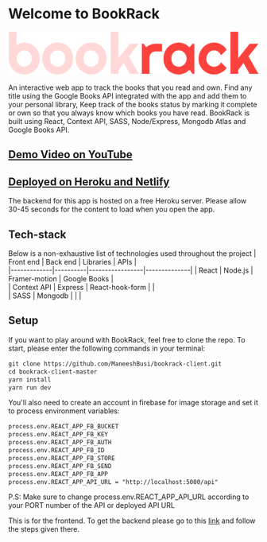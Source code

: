 # Welcome to BookRack

![bookrack](/public/images/bookrack.png)

An interactive web app to track the books that you read and own. Find any title using the Google Books API integrated with the app and add them to your personal library,
Keep track of the books status by marking it complete or own so that you always know which books you have read. BookRack is built using React, Context API, SASS, Node/Express, Mongodb Atlas and Google Books API.

## [Demo Video on YouTube](https://youtu.be/e2J5Ckc1Ooc)

## [Deployed on Heroku and Netlify](https://bookrack-sudokun.netlify.app/)

The backend for this app is hosted on a free Heroku server. Please allow 30-45 seconds for the content to load when you open the app.

## Tech-stack

Below is a non-exhaustive list of technologies used throughout the project
| Front end | Back end | Libraries | APIs |  
|-------------|----------|-----------------|--------------|
| React | Node.js | Framer-motion | Google Books |  
| Context API | Express | React-hook-form | |  
| SASS | Mongodb | | |

## Setup

If you want to play around with BookRack, feel free to clone the repo. To start, please enter the following commands in your terminal:

```
git clone https://github.com/ManeeshBusi/bookrack-client.git
cd bookrack-client-master
yarn install
yarn run dev
```

You'll also need to create an account in firebase for image storage and set it to process environment variables:

```
process.env.REACT_APP_FB_BUCKET
process.env.REACT_APP_FB_KEY
process.env.REACT_APP_FB_AUTH
process.env.REACT_APP_FB_ID
process.env.REACT_APP_FB_STORE
process.env.REACT_APP_FB_SEND
process.env.REACT_APP_FB_APP
process.env.REACT_APP_API_URL = "http://localhost:5000/api"
```

P.S: Make sure to change process.env.REACT_APP_API_URL according to your PORT number of the API or deployed API URL

This is for the frontend. To get the backend please go to this [link](https://github.com/ManeeshBusi/bookrack-api) and follow the steps given there.
